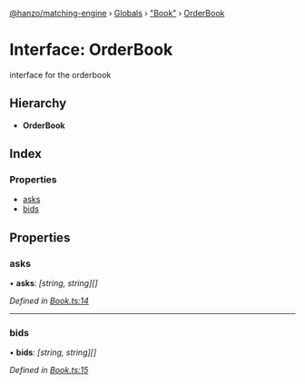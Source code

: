 [@hanzo/matching-engine](../README.md) › [Globals](../globals.md) › ["Book"](../modules/_book_.md) › [OrderBook](_book_.orderbook.md)

# Interface: OrderBook

interface for the orderbook

## Hierarchy

* **OrderBook**

## Index

### Properties

* [asks](_book_.orderbook.md#asks)
* [bids](_book_.orderbook.md#bids)

## Properties

###  asks

• **asks**: *[string, string][]*

*Defined in [Book.ts:14](https://github.com/hanzoai/matching-engine/blob/6b11edf/src/Book.ts#L14)*

___

###  bids

• **bids**: *[string, string][]*

*Defined in [Book.ts:15](https://github.com/hanzoai/matching-engine/blob/6b11edf/src/Book.ts#L15)*
